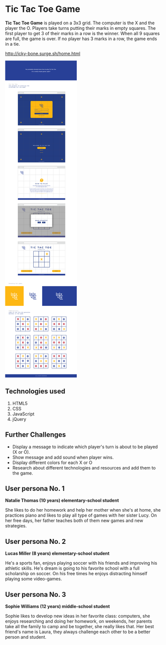 # Tic Tac Toe Game

**Tic Tac Toe Game** is played on a 3x3 grid. The computer is the X and the player the O. Players take turns putting their marks in empty squares. The first player to get 3 of their marks in a row is the winner. When all 9 squares are full, the game is over. If no player has 3 marks in a row, the game ends in a tie.

http://icky-bone.surge.sh/home.html



![alt text](img/moodBoard-01.png)



## Technologies used
1. HTML5
2. CSS
3. JavaScript
4. jQuery




## Further Challenges
- Display a message to indicate which player's turn is about to be played (X or O).
- Show message and add sound when player wins.
- Display different colors for each X or O
- Research about different technologies and resources and add them to the game.




## User persona No. 1
**Natalie Thomas (10 years) elementary-school student**

She likes to do her homework and help her mother when she's at home, she practices piano and likes to play all type of games with her sister Lucy. On her free days, her father teaches both of them new games and new strategies.


## User persona No. 2
**Lucas Miller (8 years) elementary-school student**

He's a sports fan, enjoys playing soccer with his friends and improving his athletic skills. He's dream is going to his favorite school with a full scholarship on soccer. On his free times he enjoys distracting himself playing some video-games.


## User persona No. 3
**Sophie Williams (12 years) middle-school student**

Sophie likes to develop new ideas in her favorite class: computers, she enjoys researching and doing her homework, on weekends, her parents take all the family to camp and be together, she really likes that. Her best friend's name is Laura, they always challenge each other to be a better person and student.
